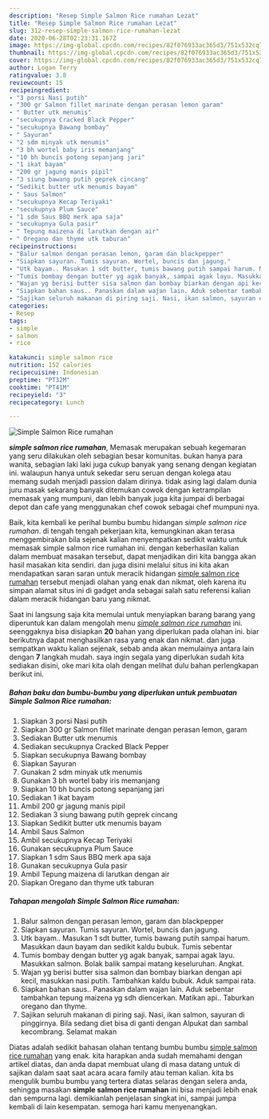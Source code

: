 ```yaml
---
description: "Resep Simple Salmon Rice rumahan Lezat"
title: "Resep Simple Salmon Rice rumahan Lezat"
slug: 312-resep-simple-salmon-rice-rumahan-lezat
date: 2020-06-28T02:23:31.167Z
image: https://img-global.cpcdn.com/recipes/82f076933ac365d3/751x532cq70/simple-salmon-rice-rumahan-foto-resep-utama.jpg
thumbnail: https://img-global.cpcdn.com/recipes/82f076933ac365d3/751x532cq70/simple-salmon-rice-rumahan-foto-resep-utama.jpg
cover: https://img-global.cpcdn.com/recipes/82f076933ac365d3/751x532cq70/simple-salmon-rice-rumahan-foto-resep-utama.jpg
author: Logan Terry
ratingvalue: 3.8
reviewcount: 15
recipeingredient:
- "3 porsi Nasi putih"
- "300 gr Salmon fillet marinate dengan perasan lemon garam"
- " Butter utk menumis"
- "secukupnya Cracked Black Pepper"
- "secukupnya Bawang bombay"
- " Sayuran"
- "2 sdm minyak utk menumis"
- "3 bh wortel baby iris memanjang"
- "10 bh buncis potong sepanjang jari"
- "1 ikat bayam"
- "200 gr jagung manis pipil"
- "3 siung bawang putih geprek cincang"
- "Sedikit butter utk menumis bayam"
- " Saus Salmon"
- "secukupnya Kecap Teriyaki"
- "secukupnya Plum Sauce"
- "1 sdm Saus BBQ merk apa saja"
- "secukupnya Gula pasir"
- " Tepung maizena di larutkan dengan air"
- " Oregano dan thyme utk taburan"
recipeinstructions:
- "Balur salmon dengan perasan lemon, garam dan blackpepper"
- "Siapkan sayuran. Tumis sayuran. Wortel, buncis dan jagung."
- "Utk bayam.. Masukan 1 sdt butter, tumis bawang putih sampai harum. Masukkan daun bayam dan sedikit kaldu bubuk. Tumis sebentar"
- "Tumis bombay dengan butter yg agak banyak, sampai agak layu. Masukkan salmon. Bolak balik sampai matang keseluruhan. Angkat."
- "Wajan yg berisi butter sisa salmon dan bombay biarkan dengan api kecil, masukkan nasi putih. Tambahkan kaldu bubuk. Aduk sampai rata."
- "Siapkan bahan saus.. Panaskan dalam wajan lain. Aduk sebentar tambahkan tepung maizena yg sdh diencerkan. Matikan api.. Taburkan oregano dan thyme."
- "Sajikan seluruh makanan di piring saji. Nasi, ikan salmon, sayuran di pinggirnya. Bila sedang diet bisa di ganti dengan Alpukat dan sambal kecombrang. Selamat makan"
categories:
- Resep
tags:
- simple
- salmon
- rice

katakunci: simple salmon rice 
nutrition: 152 calories
recipecuisine: Indonesian
preptime: "PT32M"
cooktime: "PT41M"
recipeyield: "3"
recipecategory: Lunch

---
```



![Simple Salmon Rice rumahan](https://img-global.cpcdn.com/recipes/82f076933ac365d3/751x532cq70/simple-salmon-rice-rumahan-foto-resep-utama.jpg)

<b><i>simple salmon rice rumahan</i></b>, Memasak merupakan sebuah kegemaran yang seru dilakukan oleh sebagian besar komunitas. bukan hanya para wanita, sebagian laki laki juga cukup banyak yang senang dengan kegiatan ini. walaupun hanya untuk sekedar seru seruan dengan kolega atau memang sudah menjadi passion dalam dirinya. tidak asing lagi dalam dunia juru masak sekarang banyak ditemukan cowok dengan ketrampilan memasak yang mumpuni, dan lebih banyak juga kita jumpai di berbagai depot dan cafe yang menggunakan chef cowok sebagai chef mumpuni nya.

Baik, kita kembali ke perihal bumbu bumbu hidangan <i>simple salmon rice rumahan</i>. di tengah tengah pekerjaan kita, kemungkinan akan terasa menggembirakan bila sejenak kalian menyempatkan sedikit waktu untuk memasak simple salmon rice rumahan ini. dengan keberhasilan kalian dalam membuat masakan tersebut, dapat menjadikan diri kita bangga akan hasil masakan kita sendiri. dan juga disini melalui situs ini kita akan mendapatkan saran saran untuk meracik hidangan <u>simple salmon rice rumahan</u> tersebut menjadi olahan yang enak dan nikmat, oleh karena itu simpan alamat situs ini di gadget anda sebagai salah satu referensi kalian dalam meracik hidangan baru yang nikmat.




Saat ini langsung saja kita memulai untuk menyiapkan barang barang yang diperuntuk kan dalam mengolah menu <u><i>simple salmon rice rumahan</i></u> ini. seenggaknya bisa disiapkan <b>20</b> bahan yang diperlukan pada olahan ini. biar berikutnya dapat menghasilkan rasa yang enak dan nikmat. dan juga sempatkan waktu kalian sejenak, sebab anda akan memulainya antara lain dengan <b>7</b> langkah mudah. saya ingin segala yang diperlukan sudah kita sediakan disini, oke mari kita olah dengan melihat dulu bahan perlengkapan berikut ini.

<!--inarticleads1-->

##### Bahan baku dan bumbu-bumbu yang diperlukan untuk pembuatan Simple Salmon Rice rumahan:

1. Siapkan 3 porsi Nasi putih
1. Siapkan 300 gr Salmon fillet marinate dengan perasan lemon, garam
1. Sediakan  Butter utk menumis
1. Sediakan secukupnya Cracked Black Pepper
1. Siapkan secukupnya Bawang bombay
1. Siapkan  Sayuran
1. Gunakan 2 sdm minyak utk menumis
1. Gunakan 3 bh wortel baby iris memanjang
1. Siapkan 10 bh buncis potong sepanjang jari
1. Sediakan 1 ikat bayam
1. Ambil 200 gr jagung manis pipil
1. Sediakan 3 siung bawang putih geprek cincang
1. Siapkan Sedikit butter utk menumis bayam
1. Ambil  Saus Salmon
1. Ambil secukupnya Kecap Teriyaki
1. Gunakan secukupnya Plum Sauce
1. Siapkan 1 sdm Saus BBQ merk apa saja
1. Gunakan secukupnya Gula pasir
1. Ambil  Tepung maizena di larutkan dengan air
1. Siapkan  Oregano dan thyme utk taburan




<!--inarticleads2-->

##### Tahapan mengolah Simple Salmon Rice rumahan:

1. Balur salmon dengan perasan lemon, garam dan blackpepper
1. Siapkan sayuran. Tumis sayuran. Wortel, buncis dan jagung.
1. Utk bayam.. Masukan 1 sdt butter, tumis bawang putih sampai harum. Masukkan daun bayam dan sedikit kaldu bubuk. Tumis sebentar
1. Tumis bombay dengan butter yg agak banyak, sampai agak layu. Masukkan salmon. Bolak balik sampai matang keseluruhan. Angkat.
1. Wajan yg berisi butter sisa salmon dan bombay biarkan dengan api kecil, masukkan nasi putih. Tambahkan kaldu bubuk. Aduk sampai rata.
1. Siapkan bahan saus.. Panaskan dalam wajan lain. Aduk sebentar tambahkan tepung maizena yg sdh diencerkan. Matikan api.. Taburkan oregano dan thyme.
1. Sajikan seluruh makanan di piring saji. Nasi, ikan salmon, sayuran di pinggirnya. Bila sedang diet bisa di ganti dengan Alpukat dan sambal kecombrang. Selamat makan




Diatas adalah sedikit bahasan olahan tentang bumbu bumbu <u>simple salmon rice rumahan</u> yang enak. kita harapkan anda sudah memahami dengan artikel diatas, dan anda dapat membuat ulang di masa datang untuk di sajikan dalam saat saat acara acara family atau teman kalian. kita bs mengulik bumbu bumbu yang tertera diatas selaras dengan selera anda, sehingga masakan <b>simple salmon rice rumahan</b> ini bisa menjadi lebih enak dan sempurna lagi. demikianlah penjelasan singkat ini, sampai jumpa kembali di lain kesempatan. semoga hari kamu menyenangkan.
